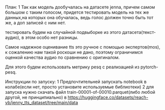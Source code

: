План:
1 Так как модель дообучалась на датасете jenna, причем самом большом с таким голосом, придется тестировать модель на тех же данных,на которых она обучалась, ведь голос должен точно быть тот же, а доп записей с ним нет.

тестировать будем на случайной подвыборке из этого датасета(текст-аудио), в этом особо нет разницы.

Самое надежное оценивание tts это ручное с помощью экспертов(mos), к сожалению нам такой роскоши не дано, поэтому ограничимся оценкой качества аудио по сравнению с оригиналом.

Для этого будем использовать метрику pesq с реализацией из pytorch-pesq.

Инструкции по запуску:
1 Предпочтительней запускать notebook в колабе(если нет, просто установите используемые библиотеки)
2 для запуска нужно скачать файл train-00001-of-00010.parquet(либо любой другой, не принципиально) в https://huggingface.co/datasets/reach-vb/jenny_tts_dataset/tree/main/data
